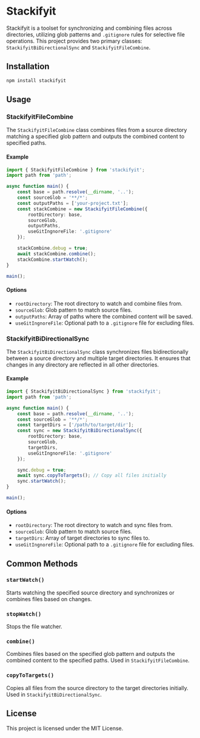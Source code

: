 # Stackifyit

Stackifyit is a toolset for synchronizing and combining files across directories, utilizing glob patterns and `.gitignore` rules for selective file operations. This project provides two primary classes: `StackifyitBiDirectionalSync` and `StackifyitFileCombine`.

## Installation

```sh
npm install stackifyit
```

## Usage

### StackifyitFileCombine

The `StackifyitFileCombine` class combines files from a source directory matching a specified glob pattern and outputs the combined content to specified paths.

#### Example

```typescript
import { StackifyitFileCombine } from 'stackifyit';
import path from 'path';

async function main() {
    const base = path.resolve(__dirname, '..');
    const sourceGlob = '**/*';
    const outputPaths = ['your-project.txt'];
    const stackCombine = new StackifyitFileCombine({
        rootDirectory: base,
        sourceGlob,
        outputPaths,
        useGitIngnoreFile: '.gitignore'
    });

    stackCombine.debug = true;
    await stackCombine.combine();
    stackCombine.startWatch();
}

main();
```

#### Options

- `rootDirectory`: The root directory to watch and combine files from.
- `sourceGlob`: Glob pattern to match source files.
- `outputPaths`: Array of paths where the combined content will be saved.
- `useGitIngnoreFile`: Optional path to a `.gitignore` file for excluding files.

### StackifyitBiDirectionalSync

The `StackifyitBiDirectionalSync` class synchronizes files bidirectionally between a source directory and multiple target directories. It ensures that changes in any directory are reflected in all other directories.

#### Example

```typescript
import { StackifyitBiDirectionalSync } from 'stackifyit';
import path from 'path';

async function main() {
    const base = path.resolve(__dirname, '..');
    const sourceGlob = '**/*';
    const targetDirs = ['/path/to/target/dir'];
    const sync = new StackifyitBiDirectionalSync({
        rootDirectory: base,
        sourceGlob,
        targetDirs,
        useGitIngnoreFile: '.gitignore'
    });

    sync.debug = true;
    await sync.copyToTargets(); // Copy all files initially
    sync.startWatch();
}

main();
```

#### Options

- `rootDirectory`: The root directory to watch and sync files from.
- `sourceGlob`: Glob pattern to match source files.
- `targetDirs`: Array of target directories to sync files to.
- `useGitIngnoreFile`: Optional path to a `.gitignore` file for excluding files.

## Common Methods

### `startWatch()`

Starts watching the specified source directory and synchronizes or combines files based on changes.

### `stopWatch()`

Stops the file watcher.

### `combine()`

Combines files based on the specified glob pattern and outputs the combined content to the specified paths. Used in `StackifyitFileCombine`.

### `copyToTargets()`

Copies all files from the source directory to the target directories initially. Used in `StackifyitBiDirectionalSync`.

## License

This project is licensed under the MIT License.

